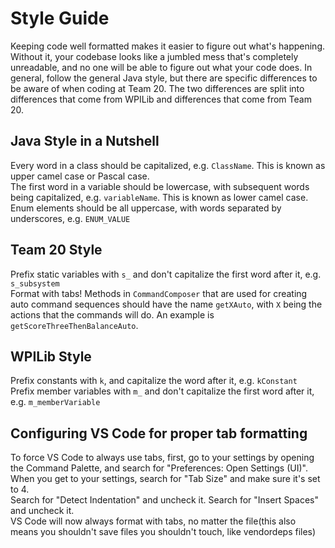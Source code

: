 # Style Guide

Keeping code well formatted makes it easier to figure out what's happening. Without it, your codebase looks like a jumbled mess that's completely unreadable, and no one will be able to figure out what your code does. In general, follow the general Java style, but there are specific differences to be aware of when coding at Team 20. The two differences are split into differences that come from WPILib and differences that come from Team 20.

## Java Style in a Nutshell

Every word in a class should be capitalized, e.g. `ClassName`. This is known as upper camel case or Pascal case.  
The first word in a variable should be lowercase, with subsequent words being capitalized, e.g. `variableName`. This is known as lower camel case.
Enum elements should be all uppercase, with words separated by underscores, e.g. `ENUM_VALUE`

## Team 20 Style

Prefix static variables with `s_` and don't capitalize the first word after it, e.g. `s_subsystem`  
Format with tabs!
Methods in `CommandComposer` that are used for creating auto command sequences should have the name `getXAuto`, with `X` being the actions that the commands will do. An example is `getScoreThreeThenBalanceAuto`.

## WPILib Style

Prefix constants with `k`, and capitalize the word after it, e.g. `kConstant`  
Prefix member variables with `m_` and don't capitalize the first word after it, e.g. `m_memberVariable`

## Configuring VS Code for proper tab formatting

To force VS Code to always use tabs, first, go to your settings by opening the Command Palette, and search for "Preferences: Open Settings (UI)".  
When you get to your settings, search for "Tab Size" and make sure it's set to 4.  
Search for "Detect Indentation" and uncheck it. Search for "Insert Spaces" and uncheck it.  
VS Code will now always format with tabs, no matter the file(this also means you shouldn't save files you shouldn't touch, like vendordeps files)
